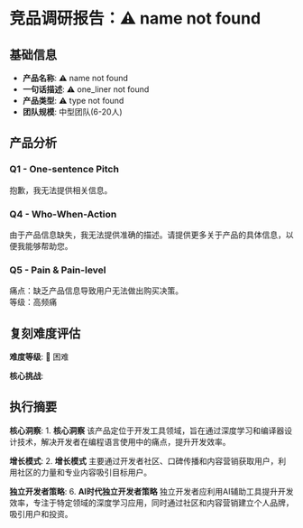 
# 竞品调研报告：⚠︎ name not found

## 基础信息
- **产品名称**: ⚠︎ name not found
- **一句话描述**: ⚠︎ one_liner not found
- **产品类型**: ⚠︎ type not found
- **团队规模**: 中型团队(6-20人)

## 产品分析
### Q1 - One-sentence Pitch
抱歉，我无法提供相关信息。

### Q4 - Who-When-Action
由于产品信息缺失，我无法提供准确的描述。请提供更多关于产品的具体信息，以便我能够帮助您。

### Q5 - Pain & Pain-level
痛点：缺乏产品信息导致用户无法做出购买决策。  
等级：高频痛

## 复刻难度评估
**难度等级**: 🔴 困难

**核心挑战**:


## 执行摘要
**核心洞察**: 1. **核心洞察**   该产品定位于开发工具领域，旨在通过深度学习和编译器设计技术，解决开发者在编程语言使用中的痛点，提升开发效率。

**增长模式**: 2. **增长模式**   主要通过开发者社区、口碑传播和内容营销获取用户，利用社区的力量和专业内容吸引目标用户。

**独立开发者策略**: 6. **AI时代独立开发者策略**   独立开发者应利用AI辅助工具提升开发效率，专注于特定领域的深度学习应用，同时通过社区和内容营销建立个人品牌，吸引用户和投资。
